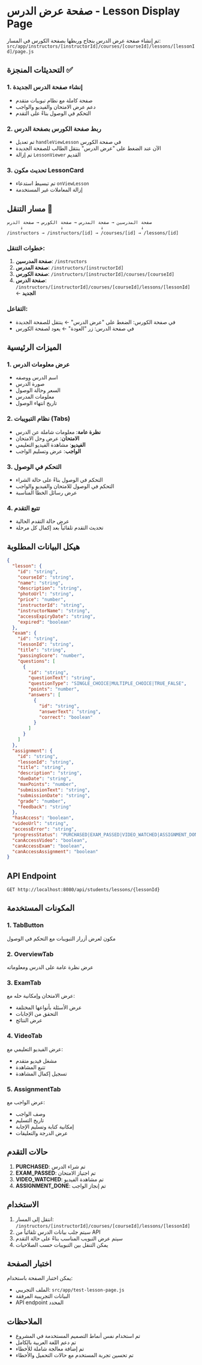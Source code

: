 # صفحة عرض الدرس - Lesson Display Page

تم إنشاء صفحة عرض الدرس بنجاح وربطها بصفحة الكورس في المسار:
`src/app/instructors/[instructorId]/courses/[courseId]/lessons/[lessonId]/page.js`

## التحديثات المنجزة ✅

### 1. إنشاء صفحة الدرس الجديدة

- صفحة كاملة مع نظام تبويبات متقدم
- دعم عرض الامتحان والفيديو والواجب
- التحكم في الوصول بناءً على التقدم

### 2. ربط صفحة الكورس بصفحة الدرس

- تم تعديل `handleViewLesson` في صفحة الكورس
- الآن عند الضغط على "عرض الدرس" ينتقل الطالب للصفحة الجديدة
- تم إزالة `LessonViewer` القديم

### 3. تحديث مكون LessonCard

- تم تبسيط استدعاء `onViewLesson`
- إزالة المعاملات غير المستخدمة

## مسار التنقل 🔄

```
صفحة المدرسين → صفحة المدرس → صفحة الكورس → صفحة الدرس
     ↓              ↓              ↓              ↓
/instructors → /instructors/[id] → /courses/[id] → /lessons/[id]
```

### خطوات التنقل:

1. **صفحة المدرسين**: `/instructors`
2. **صفحة المدرس**: `/instructors/[instructorId]`
3. **صفحة الكورس**: `/instructors/[instructorId]/courses/[courseId]`
4. **صفحة الدرس**: `/instructors/[instructorId]/courses/[courseId]/lessons/[lessonId]` ← **الجديد**

### التفاعل:

- في صفحة الكورس: الضغط على "عرض الدرس" ← ينتقل للصفحة الجديدة
- في صفحة الدرس: زر "العودة" ← يعود لصفحة الكورس

## الميزات الرئيسية

### 1. عرض معلومات الدرس

- اسم الدرس ووصفه
- صورة الدرس
- السعر وحالة الوصول
- معلومات المدرس
- تاريخ انتهاء الوصول

### 2. نظام التبويبات (Tabs)

- **نظرة عامة**: معلومات شاملة عن الدرس
- **الامتحان**: عرض وحل الامتحان
- **الفيديو**: مشاهدة الفيديو التعليمي
- **الواجب**: عرض وتسليم الواجب

### 3. التحكم في الوصول

- التحكم في الوصول بناءً على حالة الشراء
- التحكم في الوصول للامتحان والفيديو والواجب
- عرض رسائل الخطأ المناسبة

### 4. تتبع التقدم

- عرض حالة التقدم الحالية
- تحديث التقدم تلقائياً بعد إكمال كل مرحلة

## هيكل البيانات المطلوبة

```json
{
  "lesson": {
    "id": "string",
    "courseId": "string",
    "name": "string",
    "description": "string",
    "photoUrl": "string",
    "price": "number",
    "instructorId": "string",
    "instructorName": "string",
    "accessExpiryDate": "string",
    "expired": "boolean"
  },
  "exam": {
    "id": "string",
    "lessonId": "string",
    "title": "string",
    "passingScore": "number",
    "questions": [
      {
        "id": "string",
        "questionText": "string",
        "questionType": "SINGLE_CHOICE|MULTIPLE_CHOICE|TRUE_FALSE",
        "points": "number",
        "answers": [
          {
            "id": "string",
            "answerText": "string",
            "correct": "boolean"
          }
        ]
      }
    ]
  },
  "assignment": {
    "id": "string",
    "lessonId": "string",
    "title": "string",
    "description": "string",
    "dueDate": "string",
    "maxPoints": "number",
    "submissionText": "string",
    "submissionDate": "string",
    "grade": "number",
    "feedback": "string"
  },
  "hasAccess": "boolean",
  "videoUrl": "string",
  "accessError": "string",
  "progressStatus": "PURCHASED|EXAM_PASSED|VIDEO_WATCHED|ASSIGNMENT_DONE",
  "canAccessVideo": "boolean",
  "canAccessExam": "boolean",
  "canAccessAssignment": "boolean"
}
```

## API Endpoint

```
GET http://localhost:8080/api/students/lessons/{lessonId}
```

## المكونات المستخدمة

### 1. TabButton

مكون لعرض أزرار التبويبات مع التحكم في الوصول

### 2. OverviewTab

عرض نظرة عامة على الدرس ومعلوماته

### 3. ExamTab

عرض الامتحان وإمكانية حله مع:

- عرض الأسئلة بأنواعها المختلفة
- التحقق من الإجابات
- عرض النتائج

### 4. VideoTab

عرض الفيديو التعليمي مع:

- مشغل فيديو متقدم
- تتبع المشاهدة
- تسجيل إكمال المشاهدة

### 5. AssignmentTab

عرض الواجب مع:

- وصف الواجب
- تاريخ التسليم
- إمكانية كتابة وتسليم الإجابة
- عرض الدرجة والتعليقات

## حالات التقدم

1. **PURCHASED**: تم شراء الدرس
2. **EXAM_PASSED**: تم اجتياز الامتحان
3. **VIDEO_WATCHED**: تم مشاهدة الفيديو
4. **ASSIGNMENT_DONE**: تم إنجاز الواجب

## الاستخدام

1. انتقل إلى المسار: `/instructors/[instructorId]/courses/[courseId]/lessons/[lessonId]`
2. سيتم جلب بيانات الدرس تلقائياً من API
3. سيتم عرض التبويب المناسب بناءً على حالة التقدم
4. يمكن التنقل بين التبويبات حسب الصلاحيات

## اختبار الصفحة

يمكن اختبار الصفحة باستخدام:

- الملف التجريبي: `src/app/test-lesson-page.js`
- البيانات التجريبية المرفقة
- API endpoint المحدد

## الملاحظات

- تم استخدام نفس أنماط التصميم المستخدمة في المشروع
- تم دعم اللغة العربية بالكامل
- تم إضافة معالجة شاملة للأخطاء
- تم تحسين تجربة المستخدم مع حالات التحميل والأخطاء

